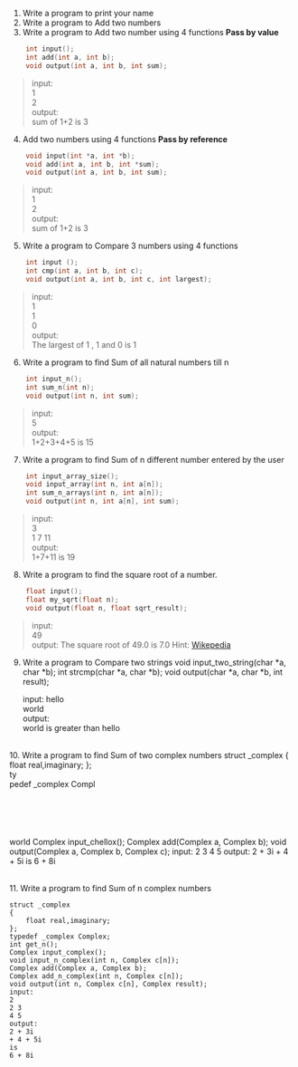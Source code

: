 1.	Write a program to print your name
2.	Write a program to Add two numbers
3.	Write a program to Add two number using 4 functions **Pass by value**

```c
    int input();
    int add(int a, int b);
    void output(int a, int b, int sum);
```

>input:<br>1<br>2<br>output:<br>sum of 1+2 is 3    
	
4.	Add two numbers using 4 functions **Pass by reference**

```c
    void input(int *a, int *b);
    void add(int a, int b, int *sum);
    void output(int a, int b, int sum);
```    

>input:<br>1<br>2<br>output:<br>sum of 1+2 is 3

5.	Write a program to Compare 3 numbers using 4 functions
```c
	int input ();
	int cmp(int a, int b, int c);
	void output(int a, int b, int c, int largest);
```

>input:<br>1<br>1<br>0<br>output:<br>The largest of 1 , 1 and 0 is 1    

	
6.	Write a program to find Sum of all natural numbers till n
```c	 
	int input_n();
	int sum_n(int n);
	void output(int n, int sum);
```

>	input:<br>5<br>output:<br>1+2+3+4+5 is 15



7.	Write a program to find Sum of n different number entered by the user

```c
	int input_array_size();
	void input_array(int n, int a[n]);
	int sum_n_arrays(int n, int a[n]);
	void output(int n, int a[n], int sum);
```
	
>	input:<br>3<br>1 7 11<br>output:<br>1+7+11 is 19
	
	
8. Write a program to find the square root of a number.
	
```c	
	float input();
	float my_sqrt(float n);
	void output(float n, float sqrt_result);
```

>	input:<br>49<br>output: The square root of 49.0 is 7.0
>	Hint: [Wikepedia](https://en.wikipedia.org/wiki/Methods_of_computing_square_roots#Babylonian_method)

	
9.	Write a program to Compare two strings
	void input_two_string(char *a, char *b);
	int strcmp(char *a, char *b);
	void output(char *a, char *b, int result);
	
	input:
	hello 
	<br> world
	<br> output:
	<br> world is greater than hello
	
<br> 10. Write a program to find Sum of two complex numbers
	struct _complex
	{
	<br> 	float real,imaginary;
	};<br> 
	ty<br> pedef _complex Compl<br> <br> <br> <br> <br> <br> world
	Complex input_chellox(); 
	Complex add(Complex a, Complex b);
	void output(Complex a, Complex b, Complex c);
	input:
	2 3
	4 5
	output:
	2 + 3i + 4 + 5i is 6 + 8i

<br> 11. Write a program to find Sum of n complex numbers

	struct _complex
	{
		float real,imaginary;
	};
	typedef _complex Complex;
	int get_n();
	Complex input_complex();
	void input_n_complex(int n, Complex c[n]);
	Complex add(Complex a, Complex b);
	Complex add_n_complex(int n, Complex c[n]);
	void output(int n, Complex c[n], Complex result);
	input:
	2
	2 3
	4 5
	output:
	2 + 3i 
	+ 4 + 5i 
	is 
	6 + 8i


